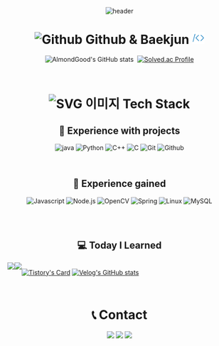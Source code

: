<div align="center">


![header](https://capsule-render.vercel.app/api?type=waving&height=300&color=gradient&text=AlmondGood's%20Repo&reversal=false&textBg=false&fontAlign=50&animation=fadeIn)

# <img src="./github.svg" alt="Github" width="27" height="27"/> Github & Baekjun <img src="./baekjun.png" alt="Baekjun" width="27" height="27"/>

![AlmondGood's GitHub stats](https://github-readme-stats.vercel.app/api?username=AlmondGood&show_icons=true&theme=moltack)&nbsp;&nbsp;[![Solved.ac Profile](http://mazassumnida.wtf/api/v2/generate_badge?boj=jwt2719)](https://solved.ac/jwt2719/)


<br>

# <img src="./Stack_Overflow_icon.svg" alt="SVG 이미지" width="30" height="30"/> Tech Stack

## 🙂 Experience with projects
![java](https://img.shields.io/badge/java-2F2625?style=for-the-badge&logo=coffeescript) ![Python](https://img.shields.io/badge/Python-ECD53F?style=for-the-badge&logo=Python&logoColor=black) ![C++](https://img.shields.io/badge/C++-00599C?style=for-the-badge&logo=Cplusplus) ![C](https://img.shields.io/badge/C-033963?style=for-the-badge&logo=C) ![Git](https://img.shields.io/badge/git-F05032?style=for-the-badge&logo=git&logoColor=white) ![Github](https://img.shields.io/badge/github-181717?style=for-the-badge&logo=github)

<br>

## 🤔 Experience gained 
![Javascript](https://img.shields.io/badge/javascript-F7DF1E?style=for-the-badge&logo=Javascript&logoColor=black) ![Node.js](https://img.shields.io/badge/node.js-339933?style=for-the-badge&logo=nodedotjs&logoColor=white) ![OpenCV](https://img.shields.io/badge/opencv-5C3EE8?style=for-the-badge&logo=OpenCV) ![Spring](https://img.shields.io/badge/spring-6DB33F?style=for-the-badge&logo=Spring&logoColor=white)  ![Linux](https://img.shields.io/badge/linux-FCC624?style=for-the-badge&logo=Linux&logoColor=black)  ![MySQL](https://img.shields.io/badge/mysql-4479A1?style=for-the-badge&logo=MySQL&logoColor=white) 

<br><br>


## 💻 Today I Learned

<div style="display:flex; flex-direction:row;">
    <a href="https://today-studies.tistory.com/">
        <img src="https://img.shields.io/badge/Tistory-000000?style=for-the-badge&logo=Tistory&logoColor=white"> 
    </a>  
    <a href="https://velog.io/@almondgood">
        <img src="https://img.shields.io/badge/Velog-20c997?style=for-the-badge&logo=Vimeo&logoColor=white"> 
    </a>

  
[![Tistory's Card](https://github-readme-tistory-card.vercel.app/api?name=today-studies&theme=default)](https://today-studies.tistory.com) [![Velog's GitHub stats](https://velog-readme-stats.vercel.app/api?name=almondgood)](https://velog.io/@almondgood) 
</div>


<br>

# 📞 Contact
<a href="mailto:jwt2719@gmail.com?"><img src="https://img.shields.io/badge/gmail-%23DD0031.svg?&style=for-the-badge&logo=gmail&logoColor=white"/></a>
<a href="mailto:jwt2358@naver.com?"><img src="https://img.shields.io/badge/NAVER-03C75A?style=for-the-badge&logo=NAVER&logoColor=FFFFFF"/></a>
<a href="https://ig.me/m/jwt2358?"><img src="https://img.shields.io/badge/Instagram-E4405F?style=for-the-badge&logo=instagram&logoColor=white"/></a>


</div>
